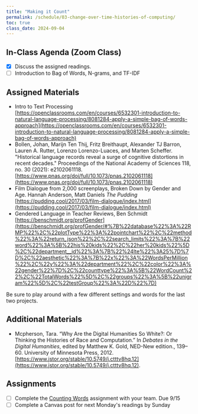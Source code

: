 ```yaml
---
title: "Making it Count"
permalink: /schedule/03-change-over-time-histories-of-computing/
toc: true
class_date: 2024-09-04
---
```


## In-Class Agenda (Zoom Class)

- [x] Discuss the assigned readings.
- [ ] Introduction to Bag of Words, N-grams, and TF-IDF

## Assigned Materials

- Intro to Text Processing [https://openclassrooms.com/en/courses/6532301-introduction-to-natural-language-processing/8081284-apply-a-simple-bag-of-words-approach](https://openclassrooms.com/en/courses/6532301-introduction-to-natural-language-processing/8081284-apply-a-simple-bag-of-words-approach)
- Bollen, Johan, Marijn Ten Thij, Fritz Breithaupt, Alexander TJ Barron, Lauren A. Rutter, Lorenzo Lorenzo-Luaces, and Marten Scheffer. "Historical language records reveal a surge of cognitive distortions in recent decades." Proceedings of the National Academy of Sciences 118, no. 30 (2021): e2102061118. [https://www.pnas.org/doi/full/10.1073/pnas.2102061118](https://www.pnas.org/doi/full/10.1073/pnas.2102061118)
- Film Dialogue from 2,000 screenplays, Broken Down by Gender and Age. Hannah Anderson, Matt Daniels _The Pudding_ [https://pudding.cool/2017/03/film-dialogue/index.html](https://pudding.cool/2017/03/film-dialogue/index.html)
- Gendered Language in Teacher Reviews, Ben Schmidt [https://benschmidt.org/profGender](https://benschmidt.org/profGender/#%7B%22database%22%3A%22RMP%22%2C%22plotType%22%3A%22pointchart%22%2C%22method%22%3A%22return_json%22%2C%22search_limits%22%3A%7B%22word%22%3A%5B%22his%20kids%22%2C%22her%20kids%22%5D%2C%22department__id%22%3A%7B%22%24lte%22%3A25%7D%7D%2C%22aesthetic%22%3A%7B%22x%22%3A%22WordsPerMillion%22%2C%22y%22%3A%22department%22%2C%22color%22%3A%22gender%22%7D%2C%22counttype%22%3A%5B%22WordCount%22%2C%22TotalWords%22%5D%2C%22groups%22%3A%5B%22unigram%22%5D%2C%22testGroup%22%3A%22D%22%7D)

Be sure to play around with a few different settings and words for the last two projects. 

## Additional Materials

- Mcpherson, Tara. “Why Are the Digital Humanities So White?: Or Thinking the Histories of Race and Computation.” In *Debates in the Digital Humanities*, edited by Matthew K. Gold, NED-New edition., 139–60. University of Minnesota Press, 2012. [https://www.jstor.org/stable/10.5749/j.ctttv8hq.12](https://www.jstor.org/stable/10.5749/j.ctttv8hq.12).

## Assignments

- [ ] Complete the [Counting Words](https://lucianli123.github.io/is310-culture-as-data-2024/schedule/assignments-counting-words/) assignment with your team. Due 9/15
- [ ] Complete a Canvas post for next Monday's readings by Sunday 
